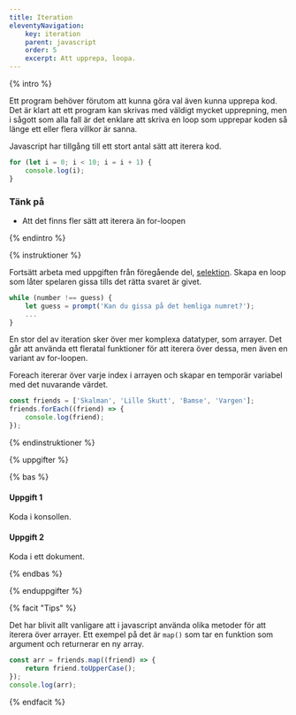 ```yaml
---
title: Iteration
eleventyNavigation:
    key: iteration
    parent: javascript
    order: 5
    excerpt: Att upprepa, loopa.
---
```


{% intro %}

Ett program behöver förutom att kunna göra val även kunna upprepa kod. Det är klart att ett program kan skrivas med väldigt mycket upprepning, men i sågott som alla fall är det enklare att skriva en loop som upprepar koden så länge ett eller flera villkor är sanna.

Javascript har tillgång till ett stort antal sätt att iterera kod.

```js
for (let i = 0; i < 10; i = i + 1) {
    console.log(i);
}
```

### Tänk på

-   Att det finns fler sätt att iterera än for-loopen

{% endintro %}

{% instruktioner %}


Fortsätt arbeta med uppgiften från föregående del, [selektion](selektion.html).
Skapa en loop som låter spelaren gissa tills det rätta svaret är givet.

```js
while (number !== guess) {
    let guess = prompt('Kan du gissa på det hemliga numret?');
    ...
}
```

En stor del av iteration sker över mer komplexa datatyper, som arrayer. Det går att använda ett fleratal funktioner för att iterera över dessa, men även en variant av for-loopen.

Foreach itererar över varje index i arrayen och skapar en temporär variabel med det nuvarande värdet.

```js
const friends = ['Skalman', 'Lille Skutt', 'Bamse', 'Vargen'];
friends.forEach((friend) => {
    console.log(friend);
});
```

{% endinstruktioner %}

{% uppgifter %}

{% bas %}

#### Uppgift 1

Koda i konsollen.

#### Uppgift 2

Koda i ett dokument.

{% endbas %}

{% enduppgifter %}

{% facit "Tips" %}

Det har blivit allt vanligare att i javascript använda olika metoder för att iterera över arrayer. Ett exempel på det är
`map()` som tar en funktion som argument och returnerar en ny array.

```js
const arr = friends.map((friend) => {
    return friend.toUpperCase();
});
console.log(arr);
```

{% endfacit %}
